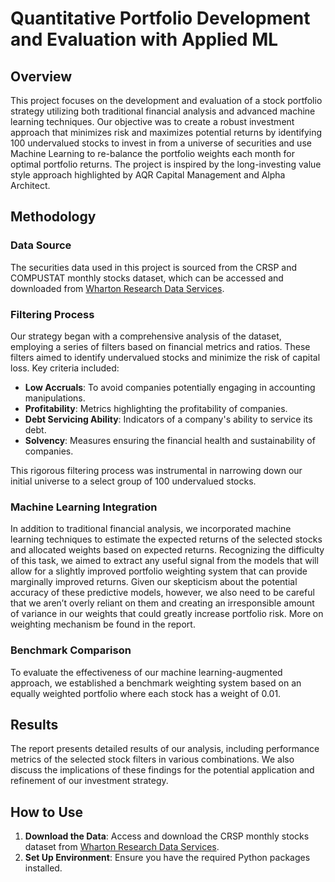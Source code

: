 # Quantitative Portfolio Development and Evaluation with Applied ML 

## Overview
This project focuses on the development and evaluation of a stock portfolio strategy utilizing both traditional financial analysis and advanced machine learning techniques. Our objective was to create a robust investment approach that minimizes risk and maximizes potential returns by identifying 100 undervalued stocks to invest in from a universe of securities and use Machine Learning to re-balance the portfolio weights each month for optimal portfolio returns. The project is inspired by the long-investing value style approach highlighted by AQR Capital Management and Alpha Architect. 

## Methodology

### Data Source
The securities data used in this project is sourced from the CRSP and COMPUSTAT monthly stocks dataset, which can be accessed and downloaded from [Wharton Research Data Services](https://wrds-www.wharton.upenn.edu/).

### Filtering Process
Our strategy began with a comprehensive analysis of the dataset, employing a series of filters based on financial metrics and ratios. These filters aimed to identify undervalued stocks and minimize the risk of capital loss. Key criteria included:

- **Low Accruals**: To avoid companies potentially engaging in accounting manipulations.
- **Profitability**: Metrics highlighting the profitability of companies.
- **Debt Servicing Ability**: Indicators of a company's ability to service its debt.
- **Solvency**: Measures ensuring the financial health and sustainability of companies.

This rigorous filtering process was instrumental in narrowing down our initial universe to a select group of 100 undervalued stocks.

### Machine Learning Integration
In addition to traditional financial analysis, we incorporated machine learning techniques to estimate the expected returns of the selected stocks and allocated weights based on expected returns. Recognizing the difficulty of this task, we aimed to extract any useful signal from the models that will allow for a slightly improved portfolio weighting system that can provide marginally improved returns. Given our skepticism about the potential accuracy of these predictive models, however, we also need to be careful that we aren’t overly reliant on them and creating an irresponsible amount of variance in our weights that could greatly increase portfolio risk. More on weighting mechanism be found in the report. 

### Benchmark Comparison
To evaluate the effectiveness of our machine learning-augmented approach, we established a benchmark weighting system based on an equally weighted portfolio where each stock has a weight of 0.01. 

## Results
The report presents detailed results of our analysis, including performance metrics of the selected stock filters in various combinations. We also discuss the implications of these findings for the potential application and refinement of our investment strategy.

## How to Use
1. **Download the Data**: Access and download the CRSP monthly stocks dataset from [Wharton Research Data Services](https://wrds-www.wharton.upenn.edu/).
2. **Set Up Environment**: Ensure you have the required Python packages installed.
